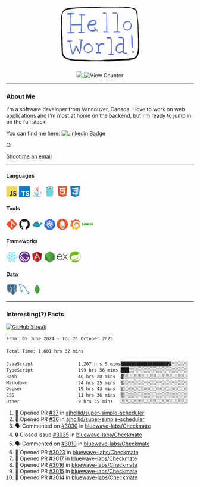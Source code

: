 <div align="center">
    <img src="./img/hello_world.webp" height="200px" width="">
    <div>
        <a href="https://www.linkedin.com/in/ajhollid">
            <img src="https://img.shields.io/badge/LinkedIn-blue"/>
        </a>
        <img src="https://komarev.com/ghpvc/?username=ajhollid&color=yellow" alt="View Counter">
    </div>
</div>

---

### About Me

I'm a software developer from Vancouver, Canada. I love to work on web applications and I'm most at home on the backend, but I'm ready to jump in on the full stack.

You can find me here: [![Linkedin Badge](https://img.shields.io/badge/-ajhollid-blue?style=flat&logo=Linkedin&logoColor=white)](https://www.linkedin.com/in/ajhollid)

Or

[Shoot me an email](mailto:ajhollid@gmail.com)

---

#### Languages

<div>
    <img src="./img/devicons/javascript-original.svg" width=30 height=30 alt="JavaScript">
    <img src="/img/devicons/typescript-original.svg" width=30 height=30 alt="TypeScript">
    <img src="./img/devicons/java-original.svg" width=30 height=30 alt="Java">
    <img src="./img/devicons/go-original.svg" width=30 height=30 alt="Golang">
    <img src="./img/devicons/html5-original.svg" width=30 height=30 alt="HTML 5">
    <img src="./img/devicons/css3-original.svg" width=30 height=30 alt="CSS 3">
</div>

#### Tools

<div>
    <img src="./img/devicons/git-original.svg" width=30 height=30 alt="Git">
    <img src="./img/devicons/github-original.svg" width=30 height=30 alt="Github">
    <img src="./img/devicons/docker-original.svg" width=30 
    height=30 alt="Docker">
    <img src="./img/devicons/kubernetes-original.svg" width=30 height=30 alt="K8">
    <img src="./img/devicons/prometheus-original.svg" width=30 height=30 alt="Prometheus">
    <img src="./img/devicons/grafana-original.svg" width=30 height=30 alt="Grafana">
    <img src="./img/devicons/nginx-original.svg" width=30 height=30 alt="Nginx">
</div>

#### Frameworks

<div>
    <img src="./img/devicons/react-original.svg" width=30 height=30 alt="React">
    <img src="./img/devicons/gatsby-original.svg" width=30 height=30 alt="Gatsby">
    <img src="./img/devicons/angularjs-original.svg" width=30 height=30 alt="AngularJS">
    <img src="./img/devicons/nodejs-original.svg" width=30 height=30 alt="NodeJS">
    <img src="./img/devicons/express-original.svg" width=30 height=30 alt="Express">
    <img src="./img/devicons/spring-original.svg" width=30 height=30 alt="Spring">
</div>

#### Data

<div>
    <img src="./img/devicons/postgresql-original.svg" width=30 height=30 alt="Postgresql">
    <img src="./img/devicons/mysql-original.svg" width=30 height=30 alt="Mysql">
    <img src="./img/devicons/mongodb-original.svg" width=30 height=30 alt="MongoDB">
</div>

---

### Interesting(?) Facts

[![GitHub Streak](http://github-readme-streak-stats.herokuapp.com?user=ajhollid)](https://git.io/streak-stats)

 <!--START_SECTION:waka-->

```txt
From: 05 June 2024 - To: 21 October 2025

Total Time: 1,601 hrs 32 mins

JavaScript                 1,207 hrs 5 mins██████████████████▓░░░░░░   74.92 %
TypeScript                 199 hrs 56 mins ███░░░░░░░░░░░░░░░░░░░░░░   12.41 %
Bash                       46 hrs 20 mins  ▓░░░░░░░░░░░░░░░░░░░░░░░░   02.88 %
Markdown                   24 hrs 25 mins  ▒░░░░░░░░░░░░░░░░░░░░░░░░   01.52 %
Docker                     19 hrs 43 mins  ▒░░░░░░░░░░░░░░░░░░░░░░░░   01.22 %
CSS                        11 hrs 36 mins  ▒░░░░░░░░░░░░░░░░░░░░░░░░   00.72 %
Other                      9 hrs 35 mins   ░░░░░░░░░░░░░░░░░░░░░░░░░   00.60 %
```

<!--END_SECTION:waka-->


<!--START_SECTION:activity-->
1. 💪 Opened PR [#37](undefined) in [ajhollid/super-simple-scheduler](https://github.com/ajhollid/super-simple-scheduler)
2. 💪 Opened PR [#36](undefined) in [ajhollid/super-simple-scheduler](https://github.com/ajhollid/super-simple-scheduler)
3. 🗣 Commented on [#3030](https://github.com/bluewave-labs/Checkmate/pull/3030#issuecomment-3438060885) in [bluewave-labs/Checkmate](https://github.com/bluewave-labs/Checkmate)
4. 🔒 Closed issue [#3035](https://github.com/bluewave-labs/Checkmate/issues/3035) in [bluewave-labs/Checkmate](https://github.com/bluewave-labs/Checkmate)
5. 🗣 Commented on [#3010](https://github.com/bluewave-labs/Checkmate/issues/3010#issuecomment-3412736237) in [bluewave-labs/Checkmate](https://github.com/bluewave-labs/Checkmate)
6. 💪 Opened PR [#3023](undefined) in [bluewave-labs/Checkmate](https://github.com/bluewave-labs/Checkmate)
7. 💪 Opened PR [#3017](undefined) in [bluewave-labs/Checkmate](https://github.com/bluewave-labs/Checkmate)
8. 💪 Opened PR [#3016](undefined) in [bluewave-labs/Checkmate](https://github.com/bluewave-labs/Checkmate)
9. 💪 Opened PR [#3015](undefined) in [bluewave-labs/Checkmate](https://github.com/bluewave-labs/Checkmate)
10. 💪 Opened PR [#3014](undefined) in [bluewave-labs/Checkmate](https://github.com/bluewave-labs/Checkmate)
<!--END_SECTION:activity-->
